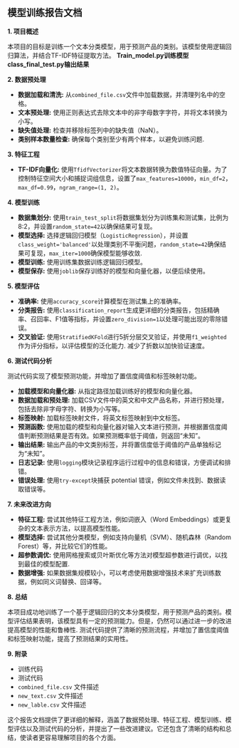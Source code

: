 ## 模型训练报告文档

**1. 项目概述**

本项目的目标是训练一个文本分类模型，用于预测产品的类别。该模型使用逻辑回归算法，并结合TF-IDF特征提取方法。
**Train_model.py训练模型**
**class_final_test.py输出结果**

**2. 数据预处理**

* **数据加载和清洗:** 从`combined_file.csv`文件中加载数据，并清理列名中的空格。
* **文本预处理:** 使用正则表达式去除文本中的非字母数字字符，并将文本转换为小写。
* **缺失值处理:** 检查并移除标签列中的缺失值（NaN）。
* **类别样本数量检查:** 确保每个类别至少有两个样本，以避免训练问题.

**3. 特征工程**

* **TF-IDF向量化:** 使用`TfidfVectorizer`将文本数据转换为数值特征向量。为了控制特征空间大小和捕捉词组信息，设置了`max_features=10000`，`min_df=2`，`max_df=0.99`，`ngram_range=(1, 2)`。

**4. 模型训练**

* **数据集划分:** 使用`train_test_split`将数据集划分为训练集和测试集，比例为8:2，并设置`random_state=42`以确保结果可复现。
* **模型选择:** 选择逻辑回归模型（`LogisticRegression`），并设置`class_weight='balanced'`以处理类别不平衡问题，`random_state=42`确保结果可复现，`max_iter=1000`确保模型能够收敛.
* **模型训练:** 使用训练集数据训练逻辑回归模型。
* **模型保存:** 使用`joblib`保存训练好的模型和向量化器，以便后续使用。

**5. 模型评估**

* **准确率:** 使用`accuracy_score`计算模型在测试集上的准确率。
* **分类报告:** 使用`classification_report`生成更详细的分类报告，包括精确率、召回率、F1值等指标，并设置`zero_division=1`以处理可能出现的零除错误。
* **交叉验证:** 使用`StratifiedKFold`进行5折分层交叉验证，并使用`f1_weighted`作为评分指标，以评估模型的泛化能力.  减少了折数以加快验证速度。


**6. 测试代码分析**

测试代码实现了模型预测功能，并增加了置信度阈值和标签映射功能。

* **加载模型和向量化器:** 从指定路径加载训练好的模型和向量化器。
* **数据加载和预处理:** 加载CSV文件中的英文和中文产品名称，并进行预处理，包括去除非字母字符、转换为小写等。
* **标签映射:** 加载标签映射文件，将英文标签映射到中文标签。
* **预测函数:** 使用加载的模型和向量化器对输入文本进行预测，并根据置信度阈值判断预测结果是否有效。如果预测概率低于阈值，则返回“未知”。
* **输出结果:**  输出产品的中文类别标签，并将置信度低于阈值的产品单独标记为“未知”。
* **日志记录:** 使用`logging`模块记录程序运行过程中的信息和错误，方便调试和排错。
* **错误处理:** 使用`try-except`块捕获 potential 错误，例如文件未找到、数据读取错误等。


**7. 未来改进方向**

* **特征工程:** 尝试其他特征工程方法，例如词嵌入（Word Embeddings）或更复杂的文本表示方法，以提高模型性能。
* **模型选择:** 尝试其他分类模型，例如支持向量机（SVM）、随机森林（Random Forest）等，并比较它们的性能。
* **超参数调优:** 使用网格搜索或贝叶斯优化等方法对模型超参数进行调优，以找到最佳的模型配置.
* **数据增强:** 如果数据集规模较小，可以考虑使用数据增强技术来扩充训练数据，例如同义词替换、回译等。


**8. 总结**

本项目成功地训练了一个基于逻辑回归的文本分类模型，用于预测产品的类别。模型评估结果表明，该模型具有一定的预测能力。但是，仍然可以通过进一步的改进提高模型的性能和鲁棒性.  测试代码提供了清晰的预测流程，并增加了置信度阈值和标签映射功能，提高了预测结果的实用性。


**9. 附录**

*  训练代码
*  测试代码
*  `combined_file.csv` 文件描述
*  `new_text.csv` 文件描述
*  `new_lable.csv` 文件描述


这个报告文档提供了更详细的解释，涵盖了数据预处理、特征工程、模型训练、模型评估以及测试代码的分析，并提出了一些改进建议。它还包含了清晰的结构和总结，使读者更容易理解项目的各个方面。